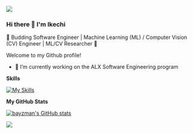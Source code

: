 ![](https://komarev.com/ghpvc/?username=bayzman&style=flat-square&color=blueviolet)

### Hi there 👋  I'm Ikechi
🌟 Budding Software Engineer | Machine Learning (ML) / Computer Vision (CV) Engineer | ML/CV Researcher 🌟

Welcome to my Github profile!

* 🔭 I’m currently working on the ALX Software Engineering program

<b>Skills</b>

[![My Skills](https://skillicons.dev/icons?i=c,cpp,python,git,bash,opencv,tensorflow)](https://skillicons.dev)

<b>My GitHub Stats</b>

<a href="http://www.github.com/bayzman"><img src="https://github-readme-stats.vercel.app/api?username=bayzman&show_icons=true&hide=&count_private=true&title_color=0891b2&text_color=ffffff&icon_color=0891b2&bg_color=1c1917&hide_border=true&show_icons=true" alt="bayzman's GitHub stats" /></a>

<a href="http://www.github.com/bayzman"><img src="https://github-readme-streak-stats.herokuapp.com/?user=bayzman&stroke=ffffff&background=1c1917&ring=0891b2&fire=0891b2&currStreakNum=ffffff&currStreakLabel=0891b2&sideNums=ffffff&sideLabels=ffffff&dates=ffffff&hide_border=true" /></a>

<!--
**Bayzman/Bayzman** is a ✨ _special_ ✨ repository because its `README.md` (this file) appears on your GitHub profile.

Here are some ideas to get you started:

- 🔭 I’m currently working on the ALX Software Engineering program
- 🌱 I’m currently learning ...
- 👯 I’m looking to collaborate on ...
- 🤔 I’m looking for help with ...
- 💬 Ask me about ...
- 📫 How to reach me: ...
- 😄 Pronouns: ...
- ⚡ Fun fact: ...
-->
